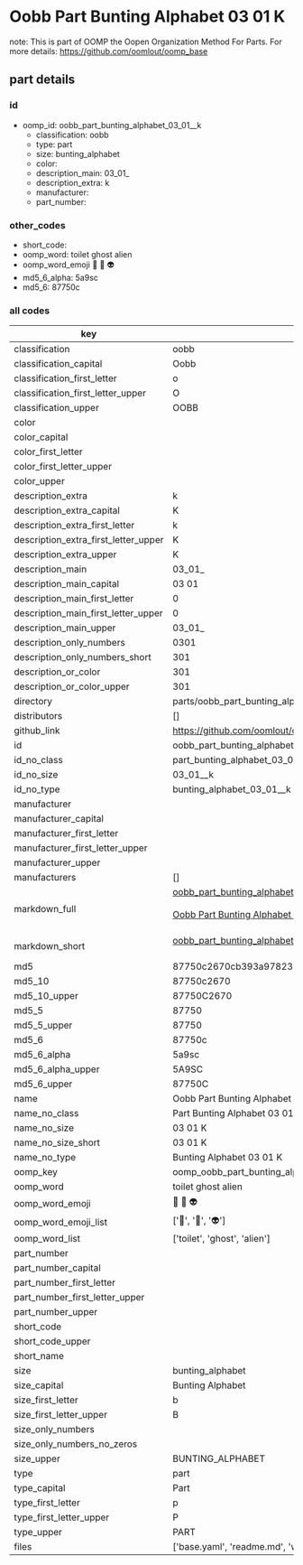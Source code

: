 # Oobb Part Bunting Alphabet 03 01  K  

note: This is part of OOMP the Oopen Organization Method For Parts. For more details: https://github.com/oomlout/oomp_base

##  part details





### id
* oomp_id: oobb_part_bunting_alphabet_03_01__k
  * classification: oobb
  * type: part
  * size: bunting_alphabet
  * color: 
  * description_main: 03_01_
  * description_extra: k
  * manufacturer: 
  * part_number: 

### other_codes
* short_code: 
* oomp_word: toilet ghost alien
* oomp_word_emoji :toilet: :ghost: :alien:
* md5_6_alpha: 5a9sc
* md5_6: 87750c

### all codes 
| key | value |  
| --- | --- |  
| classification | oobb |  
| classification_capital | Oobb |  
| classification_first_letter | o |  
| classification_first_letter_upper | O |  
| classification_upper | OOBB |  
| color |  |  
| color_capital |  |  
| color_first_letter |  |  
| color_first_letter_upper |  |  
| color_upper |  |  
| description_extra | k |  
| description_extra_capital | K |  
| description_extra_first_letter | k |  
| description_extra_first_letter_upper | K |  
| description_extra_upper | K |  
| description_main | 03_01_ |  
| description_main_capital | 03 01  |  
| description_main_first_letter | 0 |  
| description_main_first_letter_upper | 0 |  
| description_main_upper | 03_01_ |  
| description_only_numbers | 0301 |  
| description_only_numbers_short | 301 |  
| description_or_color | 301 |  
| description_or_color_upper | 301 |  
| directory | parts/oobb_part_bunting_alphabet_03_01__k |  
| distributors | [] |  
| github_link | https://github.com/oomlout/oomlout_oomp_part_src/tree/main/parts/oobb_part_bunting_alphabet_03_01__k/working |  
| id | oobb_part_bunting_alphabet_03_01__k |  
| id_no_class | part_bunting_alphabet_03_01__k |  
| id_no_size | 03_01__k |  
| id_no_type | bunting_alphabet_03_01__k |  
| manufacturer |  |  
| manufacturer_capital |  |  
| manufacturer_first_letter |  |  
| manufacturer_first_letter_upper |  |  
| manufacturer_upper |  |  
| manufacturers | [] |  
| markdown_full | [oobb_part_bunting_alphabet_03_01__k](https://github.com/oomlout/oomlout_oomp_part_src/tree/main/parts/oobb_part_bunting_alphabet_03_01__k/working)<br>[](https://github.com/oomlout/oomlout_oomp_part_src/tree/main/parts/oobb_part_bunting_alphabet_03_01__k/working)<br>[Oobb Part Bunting Alphabet 03 01  K](https://github.com/oomlout/oomlout_oomp_part_src/tree/main/parts/oobb_part_bunting_alphabet_03_01__k/working)<br><br> |  
| markdown_short | [oobb_part_bunting_alphabet_03_01__k](https://github.com/oomlout/oomlout_oomp_part_src/tree/main/parts/oobb_part_bunting_alphabet_03_01__k/working)<br><br> |  
| md5 | 87750c2670cb393a9782373c54c959bb |  
| md5_10 | 87750c2670 |  
| md5_10_upper | 87750C2670 |  
| md5_5 | 87750 |  
| md5_5_upper | 87750 |  
| md5_6 | 87750c |  
| md5_6_alpha | 5a9sc |  
| md5_6_alpha_upper | 5A9SC |  
| md5_6_upper | 87750C |  
| name | Oobb Part Bunting Alphabet 03 01  K |  
| name_no_class | Part Bunting Alphabet 03 01  K |  
| name_no_size | 03 01  K |  
| name_no_size_short | 03 01  K |  
| name_no_type | Bunting Alphabet 03 01  K |  
| oomp_key | oomp_oobb_part_bunting_alphabet_03_01__k |  
| oomp_word | toilet ghost alien |  
| oomp_word_emoji | :toilet: :ghost: :alien: |  
| oomp_word_emoji_list | [':toilet:', ':ghost:', ':alien:'] |  
| oomp_word_list | ['toilet', 'ghost', 'alien'] |  
| part_number |  |  
| part_number_capital |  |  
| part_number_first_letter |  |  
| part_number_first_letter_upper |  |  
| part_number_upper |  |  
| short_code |  |  
| short_code_upper |  |  
| short_name |  |  
| size | bunting_alphabet |  
| size_capital | Bunting Alphabet |  
| size_first_letter | b |  
| size_first_letter_upper | B |  
| size_only_numbers |  |  
| size_only_numbers_no_zeros |  |  
| size_upper | BUNTING_ALPHABET |  
| type | part |  
| type_capital | Part |  
| type_first_letter | p |  
| type_first_letter_upper | P |  
| type_upper | PART |  
| files | ['base.yaml', 'readme.md', 'working.json', 'working.yaml'] |  

